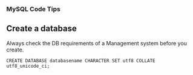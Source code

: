 ### MySQL Code Tips

## Create a database

Always check the DB requirements of a Management system before you create.

```mysql
CREATE DATABASE databasename CHARACTER SET utf8 COLLATE utf8_unicode_ci;
```